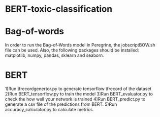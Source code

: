 # BERT-toxic-classification
# Bag-of-words
In order to run the Bag-of-Words model in Peregrine, the jobscriptBOW.sh file can be used. Also, the following packages should be installed: matplotlib, numpy, pandas, sklearn and seaborn.

# BERT
1)Run tfrecordgenertor.py to generate tensorflow tfrecord of the dataset
2)Run BERT_tensorflow.py to train the model
3)Run BERT_evaluator.py to check the how well your network is trained
4)Run BERT_predict.py to generate a csv file of the predictions from BERT.
5)Run accuracy_calculator.py to calculate metrics. 
